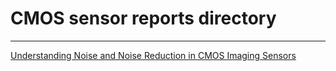 # CMOS sensor reports directory
---

[Understanding Noise and Noise Reduction in CMOS Imaging Sensors](CMOS_Noise_Sources.pdf)
